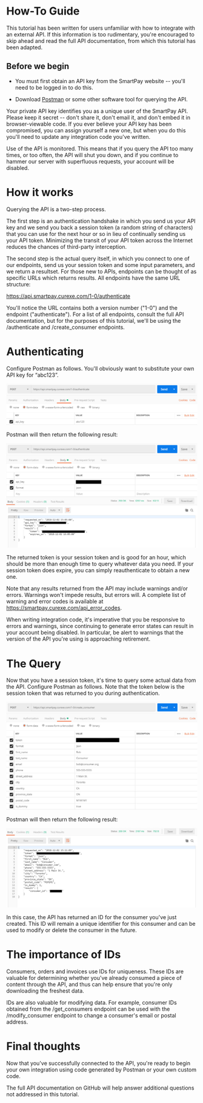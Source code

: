 # How-To Guide

This tutorial has been written for users unfamiliar with how to integrate with an external API. If this information is too rudimentary, you're encouraged to skip ahead and read the full API documentation, from which this tutorial has been adapted.

## Before we begin

* You must first obtain an API key from the SmartPay website -- you'll need to be logged in to do this.

* Download [Postman](https://www.getpostman.com) or some other software tool for querying the API.

Your private API key identifies you as a unique user of the SmartPay API. Please keep it secret -- don't share it, don't email it, and don't embed it in browser-viewable code. If you ever believe your API key has been compromised, you can assign yourself a new one, but when you do this you'll need to update any integration code you've written.

Use of the API is monitored. This means that if you query the API too many times, or too often, the API will shut you down, and if you continue to hammer our server with superfluous requests, your account will be disabled.

# How it works

Querying the API is a two-step process.

The first step is an authentication handshake in which you send us your API key and we send you back a session token (a random string of characters) that you can use for the next hour or so in lieu of continually sending us your API token. Minimizing the transit of your API token across the Internet reduces the chances of third-party interception.

The second step is the actual query itself, in which you connect to one of our endpoints, send us your session token and some input parameters, and we return a resultset. For those new to APIs, endpoints can be thought of as specific URLs which returns results. All endpoints have the same URL structure:

https://api.smartpay.curexe.com/1-0/authenticate


You'll notice the URL contains both a version number ("1-0") and the endpoint ("authenticate"). For a list of all endpoints, consult the full API documentation, but for the purposes of this tutorial, we'll be using the /authenticate and /create_consumer endpoints.

# Authenticating

Configure Postman as follows. You'll obviously want to substitute your own API key for “abc123”.

<img src="assets/authenticate_query.jpg">

Postman will then return the following result:

<img src="assets/authenticate_response.jpg">

The returned token is your session token and is good for an hour, which should be more than enough time to query whatever data you need. If your session token does expire, you can simply reauthenticate to obtain a new one.

Note that any results returned from the API may include warnings and/or errors. Warnings won't impede results, but errors will. A complete list of warning and error codes is available at https://smartpay.curexe.com/api_error_codes.

When writing integration code, it's imperative that you be responsive to errors and warnings, since continuing to generate error states can result in your account being disabled. In particular, be alert to warnings that the version of the API you're using is approaching retirement.

# The Query

Now that you have a session token, it's time to query some actual data from the API. Configure Postman as follows. Note that the token below is the session token that was returned to you during authentication.

<img src="assets/create_consumer_query.jpg">

Postman will then return the following result:

<img src="assets/create_consumer_response.jpg">

In this case, the API has returned an ID for the consumer you've just created. This ID will remain a unique identifier for this consumer and can be used to modify or delete the consumer in the future.

# The importance of IDs

Consumers, orders and invoices use IDs for uniqueness. These IDs are valuable for determining whether you've already consumed a piece of content through the API, and thus can help ensure that you're only downloading the freshest data.

IDs are also valuable for modifying data. For example, consumer IDs obtained from the /get_consumers endpoint can be used with the /modify_consumer endpoint to change a consumer's email or postal address.

# Final thoughts

Now that you've successfully connected to the API, you're ready to begin your own integration using code generated by Postman or your own custom code.

The full API documentation on GitHub will help answer additional questions not addressed in this tutorial.
